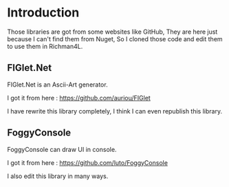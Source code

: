 # Introduction

Those libraries are got from some websites like GitHub, They are here just because I can't find them from Nuget, So I cloned those code and edit them to use them in Richman4L.

## FIGlet.Net

FIGlet.Net is an Ascii-Art generator.

I got it from here : https://github.com/auriou/FIGlet

I have rewrite this library completely, I think I can even republish this library.

## FoggyConsole

FoggyConsole can draw UI in console.

I got it from here : https://github.com/luto/FoggyConsole

I also edit this library in many ways.